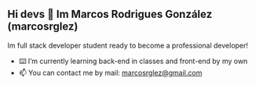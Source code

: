 ## Hi devs 👋 Im Marcos Rodrigues González (marcosrglez)

Im full stack developer student ready to become a professional developer!
- ⌨️ I’m currently learning back-end in classes and front-end by my own
- 📫 You can contact me by mail: marcosrglez@gmail.com
